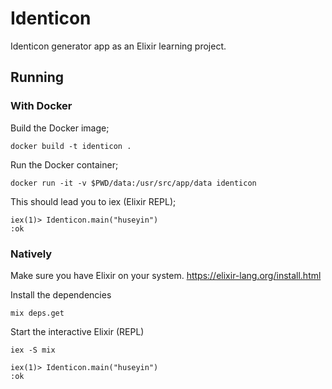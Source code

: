 # Identicon

Identicon generator app as an Elixir learning project.

## Running
### With Docker
Build the Docker image;

```
docker build -t identicon .
```

Run the Docker container;
```
docker run -it -v $PWD/data:/usr/src/app/data identicon
```

This should lead you to iex (Elixir REPL);
```
iex(1)> Identicon.main("huseyin")
:ok
```

### Natively
Make sure you have Elixir on your system. https://elixir-lang.org/install.html

Install the dependencies
```
mix deps.get
```

Start the interactive Elixir (REPL)
```
iex -S mix

iex(1)> Identicon.main("huseyin")
:ok
```